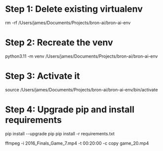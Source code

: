 # Step 1: Delete existing virtualenv
rm -rf /Users/james/Documents/Projects/bron-ai/bron-ai-env

# Step 2: Recreate the venv
python3.11 -m venv /Users/james/Documents/Projects/bron-ai/bron-ai-env

# Step 3: Activate it
source /Users/james/Documents/Projects/bron-ai/bron-ai-env/bin/activate

# Step 4: Upgrade pip and install requirements
pip install --upgrade pip
pip install -r requirements.txt

ffmpeg -i 2016_Finals_Game_7.mp4 -t 00:20:00 -c copy game_20.mp4